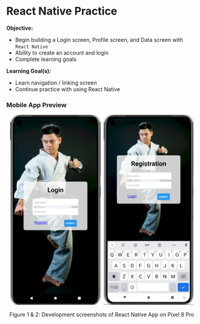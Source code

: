 # React Native Practice

**Objective:**

- Begin building a Login screen, Profile screen, and Data screen with `React Native`
- Ability to create an account and login
- Complete learning goals

**Learning Goal(s):**

- Learn navigation / linking screen
- Continue practice with using React Native


### Mobile App Preview

<div align="center">
<img src="./login.png" alt="Login preview" height="500">&nbsp;
<img src="./registration.png" alt="Registration preview" height="500">
<p>Figure 1 & 2: Development screenshots of React Native App on Pixel 8 Pro</p>
</div>
